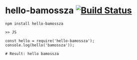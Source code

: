 # hello-bamossza [![Build Status](https://travis-ci.org/bamossza/hello-bamossza.svg?branch=master)](https://travis-ci.org/bamossza/hello-bamossza)

```shell
npm install hello-bamossza

>> JS

const hello = require('hello-bamossza');
console.log(hello('bamossza'));

# Result: hello bamossza
```
